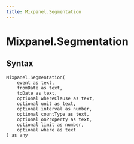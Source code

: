 ```yaml
---
title: Mixpanel.Segmentation
---
```


# Mixpanel.Segmentation



## Syntax

```powerquery
Mixpanel.Segmentation(
    event as text,
    fromDate as text,
    toDate as text,
    optional whereClause as text,
    optional unit as text,
    optional interval as number,
    optional countType as text,
    optional onProperty as text,
    optional limit as number,
    optional where as text
) as any
```



